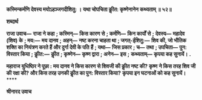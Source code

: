 **कस्मिन्कर्मणि देवस्य मयोऽहञ्जगदीशितु: ।** **यथा चोपचिता कीॢत: कृष्णेनानेन कथ्यताम् ॥ ५२॥** 

**शब्दार्थ** 

**राजा उवाच—** **राजा ने कहा** **; कस्मिन्—** **किस कारण से** **; कर्मणि—** **किन कार्यों से** **; देवस्य—** **महादेव (शिव) के** **; मय:—** **मय** **दानव** **; अहन्—** **नष्ट करना चाहता था** **; जगत्-ईशितु:—** **शिव की, जो भौतिक शक्ति का नियंत्रण करते हैं और दुर्गा देवी के पति** **हैं** **; यथा—** **जिस प्रकार** **; च—** **तथा** **; उपचिता—** **पुन: विस्तार किया** **; कीॢत:—** **कीॢत** **; कृष्णेन—** **कृष्ण द्वारा** **; अनेन—** **इस** **;** **कथ्यताम्—** **कृपया कह सुनायें।** **.** 

**महाराज युधिष्ठिर ने पूछा : मय दानव ने किस कारण से शिवजी की कीॢत नष्ट की? कृष्ण** **ने किस तरह शिव जी की रक्षा की? और किस तरह उनकी कीॢत का पुन: विस्तार किया?** **कृपया इन घटनाओं को कह सुनायें।** **** 

**श्रीनारद उवाच** 